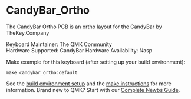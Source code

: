 CandyBar_Ortho
===

The CandyBar Ortho PCB is an ortho layout for the CandyBar by TheKey.Company 

Keyboard Maintainer: The QMK Community  
Hardware Supported: CandyBar 
Hardware Availability: Nasp

Make example for this keyboard (after setting up your build environment):

    make candybar_ortho:default

See the [build environment setup](https://docs.qmk.fm/#/getting_started_build_tools) and the [make instructions](https://docs.qmk.fm/#/getting_started_make_guide) for more information. Brand new to QMK? Start with our [Complete Newbs Guide](https://docs.qmk.fm/#/newbs).
